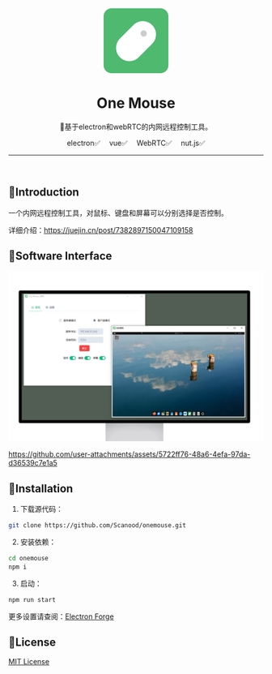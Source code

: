 <div align="center">
    <img src="images/logo.png" width="128" height="128" />
    <h1>One Mouse</h1>
    <p>🐹基于electron和webRTC的内网远程控制工具。</p>
    <a href="https://www.electronjs.org" style="text-decoration:none;margin:0.5em">electron✅</a>
    <a href="https://cn.vuejs.org" style="text-decoration:none;margin:0.5em">vue✅</a>
    <a href="https://developer.mozilla.org/en-US/docs/Web/API/WebRTC_API" style="text-decoration:none;margin:0.5em">WebRTC✅</a>
    <a href="https://github.com/nut-tree/nut.js" style="text-decoration:none;margin:0.5em">nut.js✅</a>
</div>
<hr>
<br>

## 🍍Introduction
一个内网远程控制工具，对鼠标、键盘和屏幕可以分别选择是否控制。

详细介绍：https://juejin.cn/post/7382897150047109158
## 🍓Software Interface
<div align="center">
    <img src="assets/interface.png" />
</div>


https://github.com/user-attachments/assets/5722ff76-48a6-4efa-97da-d36539c7e1a5



## 🍉Installation

1. 下载源代码：
```bash
git clone https://github.com/Scanood/onemouse.git
```
2. 安装依赖：
```bash
cd onemouse
npm i
```
3. 启动：
```bash
npm run start
```
更多设置请查阅：[Electron Forge](https://www.electronforge.io/)

## 🍞License
[MIT License](./LICENSE)


